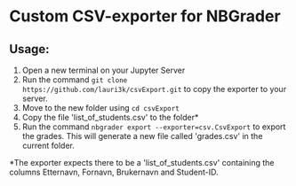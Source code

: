 # Custom CSV-exporter for NBGrader
## Usage:
1. Open a new terminal on your Jupyter Server
2. Run the command ```git clone https://github.com/lauri3k/csvExport.git``` to copy the exporter to your server.
3. Move to the new folder using ```cd csvExport```
4. Copy the file 'list_of_students.csv' to the folder*
5. Run the command ```nbgrader export --exporter=csv.CsvExport``` to export the grades. This will generate a new file 
called 'grades.csv' in the current folder.

*The exporter expects there to be a 'list_of_students.csv' containing the columns Etternavn, Fornavn, Brukernavn and 
Student-ID.
